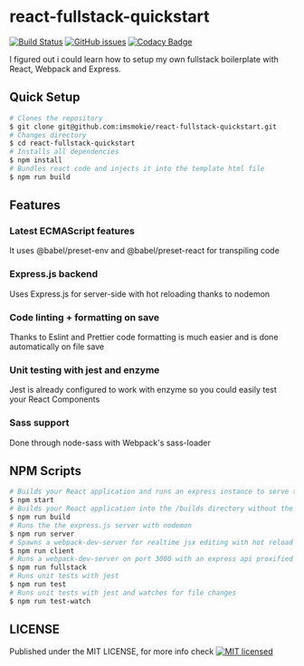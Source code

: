 # react-fullstack-quickstart

[![Build Status](https://travis-ci.org/imsmokie/react-fullstack-quickstart.svg?branch=master)](https://travis-ci.org/imsmokie/react-fullstack-quickstart)
[![GitHub issues](https://img.shields.io/github/issues/imsmokie/react-fullstack-quickstart.svg)](https://GitHub.com/imsmokie/react-fullstack-quickstart/issues/)
[![Codacy Badge](https://api.codacy.com/project/badge/Grade/1eabe23c00984adfabf4df424c3770ea)](https://www.codacy.com/app/imsmokie/react-fullstack-quickstart?utm_source=github.com&amp;utm_medium=referral&amp;utm_content=imsmokie/react-fullstack-quickstart&amp;utm_campaign=Badge_Grade)

I figured out i could learn how to setup my own fullstack boilerplate with React, Webpack and Express.

## Quick Setup
```bash
# Clones the repository
$ git clone git@github.com:imsmokie/react-fullstack-quickstart.git 
# Changes directory
$ cd react-fullstack-quickstart
# Installs all dependencies
$ npm install
# Bundles react code and injects it into the template html file
$ npm run build
```
## Features 

### Latest ECMAScript features 
It uses @babel/preset-env and @babel/preset-react for transpiling code
### Express.js backend
Uses Express.js for server-side with hot reloading thanks to nodemon
### Code linting + formatting on save
Thanks to Eslint and Prettier code formatting is much easier and is done automatically on file save
### Unit testing with jest and enzyme
Jest is already configured to work with enzyme so you could easily test your React Components
### Sass support
Done through node-sass with Webpack's sass-loader

## NPM Scripts
```bash
# Builds your React application and runs an express instance to serve them with the api
$ npm start
# Builds your React application into the /builds directory without the express server
$ npm run build
# Runs the the express.js server with nodemon
$ npm run server
# Spawns a webpack-dev-server for realtime jsx editing with hot reload
$ npm run client
# Runs a webpack-dev-server on port 3000 with an express api proxified from port 8080
$ npm run fullstack
# Runs unit tests with jest
$ npm run test
# Runs unit tests with jest and watches for file changes
$ npm run test-watch
```
## LICENSE 

Published under the MIT LICENSE, for more info check 
[![MIT licensed](https://img.shields.io/badge/license-MIT-blue.svg)](https://raw.githubusercontent.com/imsmokie/react-fullstack-quickstart/master/LICENSE)





